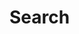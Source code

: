 # Search

<p class="search-result-count"></p>
<p class="search-did-you-mean"></p>
<div class="search-results"></div>